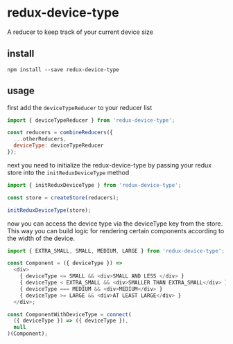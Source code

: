 # redux-device-type
A reducer to keep track of your current device size

## install

```
npm install --save redux-device-type
```

## usage

first add the `deviceTypeReducer` to your reducer list

```javascript
import { deviceTypeReducer } from 'redux-device-type';

const reducers = combineReducers({
  ...otherReducers,
  deviceType: deviceTypeReducer
});
```

next you need to initialize the redux-device-type by passing your redux store into the `initReduxDeviceType` method

```javascript
import { initReduxDeviceType } from 'redux-device-type';

const store = createStore(reducers);

initReduxDeviceType(store);
```

now you can access the device type via the deviceType key from the store. This way you can build logic for rendering certain components according to the width of the device.

```javascript
import { EXTRA_SMALL, SMALL, MEDIUM, LARGE } from 'redux-device-type';

const Component = ({ deviceType }) =>
  <div>
    { deviceType <= SMALL && <div>SMALL AND LESS </div> }
    { deviceType < EXTRA_SMALL && <div>SMALLER THAN EXTRA_SMALL</div> }
    { deviceType === MEDIUM && <div>MEDIUM</div> }
    { deviceType >= LARGE && <div>AT LEAST LARGE</div> }
  </div>;

const ComponentWithDeviceType = connect(
  ({ deviceType }) => ({ deviceType }),
  null
)(Component);
```
